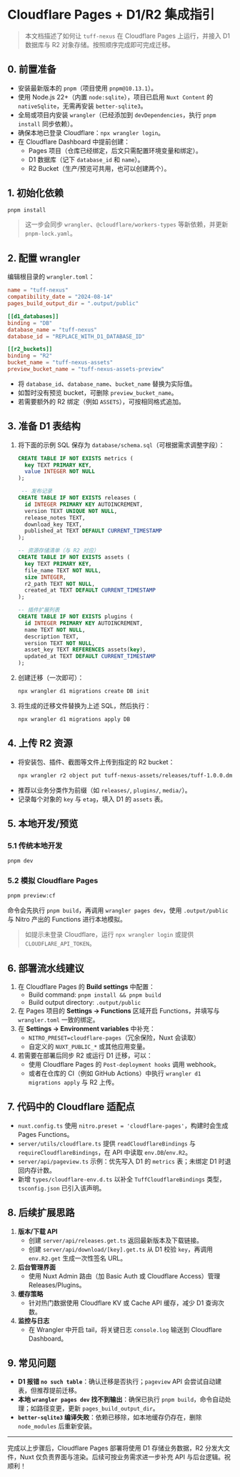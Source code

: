 # Cloudflare Pages + D1/R2 集成指引

> 本文档描述了如何让 `tuff-nexus` 在 Cloudflare Pages 上运行，并接入 D1 数据库与 R2 对象存储。按照顺序完成即可完成迁移。

## 0. 前置准备
- 安装最新版本的 `pnpm`（项目使用 `pnpm@10.13.1`）。
- 使用 Node.js 22+（内置 `node:sqlite`），项目已启用 `Nuxt Content` 的 `nativeSqlite`，无需再安装 `better-sqlite3`。
- 全局或项目内安装 `wrangler`（已经添加到 `devDependencies`，执行 `pnpm install` 同步依赖）。
- 确保本地已登录 Cloudflare：`npx wrangler login`。
- 在 Cloudflare Dashboard 中提前创建：
  - Pages 项目（仓库已经绑定，后文只需配置环境变量和绑定）。
  - D1 数据库（记下 `database_id` 和 `name`）。
  - R2 Bucket（生产/预览可共用，也可以创建两个）。

## 1. 初始化依赖
```bash
pnpm install
```

> 这一步会同步 `wrangler`、`@cloudflare/workers-types` 等新依赖，并更新 `pnpm-lock.yaml`。

## 2. 配置 wrangler
编辑根目录的 `wrangler.toml`：

```toml
name = "tuff-nexus"
compatibility_date = "2024-08-14"
pages_build_output_dir = ".output/public"

[[d1_databases]]
binding = "DB"
database_name = "tuff-nexus"
database_id = "REPLACE_WITH_D1_DATABASE_ID"

[[r2_buckets]]
binding = "R2"
bucket_name = "tuff-nexus-assets"
preview_bucket_name = "tuff-nexus-assets-preview"
```

- 将 `database_id`、`database_name`、`bucket_name` 替换为实际值。
- 如暂时没有预览 bucket，可删除 `preview_bucket_name`。
- 若需要额外的 R2 绑定（例如 `ASSETS`），可按相同格式追加。

## 3. 准备 D1 表结构
1. 将下面的示例 SQL 保存为 `database/schema.sql`（可根据需求调整字段）：
   ```sql
   CREATE TABLE IF NOT EXISTS metrics (
     key TEXT PRIMARY KEY,
     value INTEGER NOT NULL
   );

    -- 发布记录
   CREATE TABLE IF NOT EXISTS releases (
     id INTEGER PRIMARY KEY AUTOINCREMENT,
     version TEXT UNIQUE NOT NULL,
     release_notes TEXT,
     download_key TEXT,
     published_at TEXT DEFAULT CURRENT_TIMESTAMP
   );

   -- 资源存储清单（与 R2 对应）
   CREATE TABLE IF NOT EXISTS assets (
     key TEXT PRIMARY KEY,
     file_name TEXT NOT NULL,
     size INTEGER,
     r2_path TEXT NOT NULL,
     created_at TEXT DEFAULT CURRENT_TIMESTAMP
   );

   -- 插件扩展列表
   CREATE TABLE IF NOT EXISTS plugins (
     id INTEGER PRIMARY KEY AUTOINCREMENT,
     name TEXT NOT NULL,
     description TEXT,
     version TEXT NOT NULL,
     asset_key TEXT REFERENCES assets(key),
     updated_at TEXT DEFAULT CURRENT_TIMESTAMP
   );
   ```
2. 创建迁移（一次即可）：
   ```bash
   npx wrangler d1 migrations create DB init
   ```
3. 将生成的迁移文件替换为上述 SQL，然后执行：
   ```bash
   npx wrangler d1 migrations apply DB
   ```

## 4. 上传 R2 资源
- 将安装包、插件、截图等文件上传到指定的 R2 bucket：
  ```bash
  npx wrangler r2 object put tuff-nexus-assets/releases/tuff-1.0.0.dmg --file=./downloads/tuff-1.0.0.dmg
  ```
- 推荐以业务分类作为前缀（如 `releases/`, `plugins/`, `media/`）。
- 记录每个对象的 `key` 与 `etag`，填入 D1 的 `assets` 表。

## 5. 本地开发/预览

### 5.1 传统本地开发
```bash
pnpm dev
```

### 5.2 模拟 Cloudflare Pages
```bash
pnpm preview:cf
```
命令会先执行 `pnpm build`，再调用 `wrangler pages dev`，使用 `.output/public` 与 Nitro 产出的 Functions 进行本地模拟。

> 如提示未登录 Cloudflare，运行 `npx wrangler login` 或提供 `CLOUDFLARE_API_TOKEN`。

## 6. 部署流水线建议
1. 在 Cloudflare Pages 的 **Build settings** 中配置：
   - Build command: `pnpm install && pnpm build`
   - Build output directory: `.output/public`
2. 在 Pages 项目的 **Settings → Functions** 区域开启 Functions，并填写与 `wrangler.toml` 一致的绑定。
3. 在 **Settings → Environment variables** 中补充：
   - `NITRO_PRESET=cloudflare-pages`（冗余保险，Nuxt 会读取）
   - 自定义的 `NUXT_PUBLIC_*` 或其他应用变量。
4. 若需要在部署后同步 R2 或运行 D1 迁移，可以：
   - 使用 Cloudflare Pages 的 `Post-deployment hooks` 调用 webhook。
   - 或者在仓库的 CI（例如 GitHub Actions）中执行 `wrangler d1 migrations apply` 与 R2 上传。

## 7. 代码中的 Cloudflare 适配点
- `nuxt.config.ts` 使用 `nitro.preset = 'cloudflare-pages'`，构建时会生成 Pages Functions。
- `server/utils/cloudflare.ts` 提供 `readCloudflareBindings` 与 `requireCloudflareBindings`，在 API 中读取 `env.DB`/`env.R2`。
- `server/api/pageview.ts` 示例：优先写入 D1 的 `metrics` 表；未绑定 D1 时退回内存计数。
- 新增 `types/cloudflare-env.d.ts` 以补全 `TuffCloudflareBindings` 类型，`tsconfig.json` 已引入该声明。

## 8. 后续扩展思路
1. **版本/下载 API**
   - 创建 `server/api/releases.get.ts` 返回最新版本及下载链接。
   - 创建 `server/api/download/[key].get.ts` 从 D1 校验 `key`，再调用 `env.R2.get` 生成一次性签名 URL。
2. **后台管理界面**
   - 使用 Nuxt Admin 路由（加 Basic Auth 或 Cloudflare Access）管理 Releases/Plugins。
3. **缓存策略**
   - 针对热门数据使用 Cloudflare KV 或 Cache API 缓存，减少 D1 查询次数。
4. **监控与日志**
   - 在 Wrangler 中开启 tail，将关键日志 `console.log` 输送到 Cloudflare Dashboard。

## 9. 常见问题
- **D1 报错 `no such table`**：确认迁移是否执行；`pageview` API 会尝试自动建表，但推荐提前迁移。
- **本地 `wrangler pages dev` 找不到输出**：确保已执行 `pnpm build`，命令自动处理；如路径变更，更新 `pages_build_output_dir`。
- **`better-sqlite3` 编译失败**：依赖已移除，如本地缓存仍存在，删除 `node_modules` 后重新安装。

---

完成以上步骤后，Cloudflare Pages 部署将使用 D1 存储业务数据，R2 分发大文件，Nuxt 仅负责界面与渲染。后续可按业务需求进一步补充 API 与后台逻辑。祝顺利！
